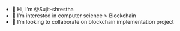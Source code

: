 - 👋 Hi, I’m @Sujit-shrestha
- 👀 I’m interested in computer science > Blockchain
- 💞️ I’m looking to collaborate on blockchain implementation project
